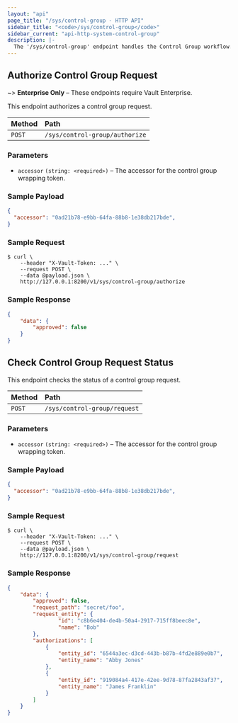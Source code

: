 ```yaml
---
layout: "api"
page_title: "/sys/control-group - HTTP API"
sidebar_title: "<code>/sys/control-group</code>"
sidebar_current: "api-http-system-control-group"
description: |-
  The '/sys/control-group' endpoint handles the Control Group workflow.
---
```


## Authorize Control Group Request

~> **Enterprise Only** – These endpoints require Vault Enterprise.

This endpoint authorizes a control group request.

| Method   | Path                           |
| :----------------------------- | :--------------------- |
| `POST`   | `/sys/control-group/authorize`   | 

### Parameters

- `accessor` `(string: <required>)` – The accessor for the control group wrapping token.

### Sample Payload

```json
{
  "accessor": "0ad21b78-e9bb-64fa-88b8-1e38db217bde",
}
```

### Sample Request

```
$ curl \
    --header "X-Vault-Token: ..." \
    --request POST \
    --data @payload.json \
    http://127.0.0.1:8200/v1/sys/control-group/authorize
```

### Sample Response

```json
{
    "data": {
        "approved": false
    }
}
```

## Check Control Group Request Status

This endpoint checks the status of a control group request.

| Method   | Path                           |
| :----------------------------- | :--------------------- |
| `POST`   | `/sys/control-group/request`   | 

### Parameters

- `accessor` `(string: <required>)` – The accessor for the control group wrapping token.

### Sample Payload

```json
{
  "accessor": "0ad21b78-e9bb-64fa-88b8-1e38db217bde",
}
```

### Sample Request

```
$ curl \
    --header "X-Vault-Token: ..." \
    --request POST \
    --data @payload.json \
    http://127.0.0.1:8200/v1/sys/control-group/request
```

### Sample Response

```json
{
    "data": {
        "approved": false,
        "request_path": "secret/foo",
        "request_entity": {
                "id": "c8b6e404-de4b-50a4-2917-715ff8beec8e",
                "name": "Bob"
        },
        "authorizations": [
            {
                "entity_id": "6544a3ec-d3cd-443b-b87b-4fd2e889e0b7",
                "entity_name": "Abby Jones"
            },
            {
                "entity_id": "919084a4-417e-42ee-9d78-87fa2843af37",
                "entity_name": "James Franklin"
            }
        ]
    }
}
```
